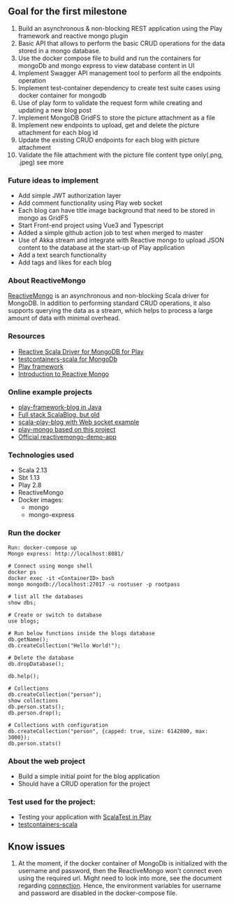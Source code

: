 ## Goal for the first milestone

1. Build an asynchronous & non-blocking REST application using the Play framework and reactive mongo plugin
2. Basic API that allows to perform the basic CRUD operations for the data stored in a mongo database.
3. Use the docker compose file to build and run the containers for mongoDb and mongo express to view database content in UI
4. Implement Swagger API management tool to perform all the endpoints operation 
5. Implement test-container dependency to create test suite cases using docker container for mongodb
6. Use of play form to validate the request form while creating and updating a new blog post
7. Implement MongoDB GridFS to store the picture attachment as a file 
8. Implement new endpoints to upload, get and delete the picture attachment for each blog id 
9. Update the existing CRUD endpoints for each blog with picture attachment 
10. Validate the file attachment with the picture file content type only(.png, .jpeg) see more

### Future ideas to implement
- Add simple JWT authorization layer
- Add comment functionality using Play web socket
- Each blog can have title image background that need to be stored in mongo as GridFS
- Start Front-end project using Vue3 and Typescript 
- Added a simple github action job to test when merged to master
- Use of Akka stream and integrate with Reactive mongo to upload JSON content to the database at the start-up of Play application
- Add a text search functionality 
- Add tags and likes for each blog

### About ReactiveMongo
[ReactiveMongo](http://reactivemongo.org/) is an asynchronous and non-blocking Scala driver for MongoDB. 
In addition to performing standard CRUD operations, it also supports querying the data as a stream, which helps to process a large amount of data with minimal overhead.

### Resources
- [Reactive Scala Driver for MongoDB for Play](http://reactivemongo.org/releases/1.0/documentation/tutorial/play.html)
- [testcontainers-scala for MongoDb](https://github.com/testcontainers/testcontainers-scala)
- [Play framework](https://www.playframework.com/)
- [Introduction to Reactive Mongo](https://www.baeldung.com/scala/mongo-reactive-intro)

### Online example projects
- [play-framework-blog in Java](https://github.com/reljicd/play-framework-blog)
- [Full stack ScalaBlog, but old](https://github.com/kairos34/ScalaBlog)
- [scala-play-blog with Web socket example](https://github.com/mykisscool/scala-play-blog)
- [play-mongo based on this project](https://github.com/smahjoub/play-mongo)
- [Official reactivemongo-demo-app](https://github.com/ReactiveMongo/reactivemongo-demo-app)

### Technologies used
- Scala 2.13
- Sbt 1.13
- Play 2.8
- ReactiveMongo
- Docker images:
  - mongo
  - mongo-express
    
### Run the docker 
```
Run: docker-compose up
Mongo express: http://localhost:8081/

# Connect using mongo shell
docker ps
docker exec -it <ContainerID> bash
mongo mongodb://localhost:27017 -u rootuser -p rootpass

# list all the databases
show dbs;

# Create or switch to database
use blogs;

# Run below functions inside the blogs database
db.getName();
db.createCollection("Hello World!");

# Delete the database
db.dropDatabase();

db.help();

# Collections
db.createCollection("person");
show collections
db.person.stats();
db.person.drop();

# Collections with configuration
db.createCollection("person", {capped: true, size: 6142800, max: 3000});
db.person.stats()
```

### About the web project
- Build a simple initial point for the blog application
- Should have a CRUD operation for the project

### Test used for the project:
- Testing your application with [ScalaTest in Play](https://www.playframework.com/documentation/2.8.x/ScalaTestingWithScalaTest)
- [testcontainers-scala](https://github.com/testcontainers/testcontainers-scala)

## Know issues
1. At the moment, if the docker container of MongoDb is initialized with the username and password, then the ReactiveMongo won't connect even using the required url.
Might need to look into more, see the document regarding [connection](http://reactivemongo.org/releases/1.0/documentation/tutorial/connect-database.html). 
   Hence, the environment variables for username and password are disabled in the docker-compose file.